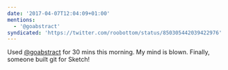 ```yaml
---
date: '2017-04-07T12:04:09+01:00'
mentions:
  - '@goabstract'
syndicated: 'https://twitter.com/roobottom/status/850305442039422976'
---
```

Used [@goabstract](https://twitter.com/@goabstract) for 30 mins this morning. My mind is blown. Finally, someone built git for Sketch!
